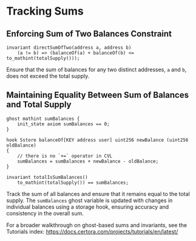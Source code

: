 # Tracking Sums

## Enforcing Sum of Two Balances Constraint
```cvl
invariant directSumOfTwo(address a, address b)
    (a != b) => (balanceOf(a) + balanceOf(b) <= to_mathint(totalSupply()));
```

Ensure that the sum of balances for any two distinct addresses, `a` and `b`, does not exceed 
the total supply.

## Maintaining Equality Between Sum of Balances and Total Supply
```cvl
ghost mathint sumBalances {
    init_state axiom sumBalances == 0;
}

hook Sstore balanceOf[KEY address user] uint256 newBalance (uint256 oldBalance)
{
    // there is no `+=` operator in CVL
    sumBalances = sumBalances + newBalance - oldBalance;
}

invariant totalIsSumBalances()
    to_mathint(totalSupply()) == sumBalances;
```

Track the sum of all balances and ensure that it remains equal to the total supply. The 
`sumBalances` ghost variable is updated with changes in individual balances using a storage 
hook, ensuring accuracy and consistency in the overall sum.

For a broader walkthrough on ghost-based sums and invariants, see the Tutorials index:
https://docs.certora.com/projects/tutorials/en/latest/
